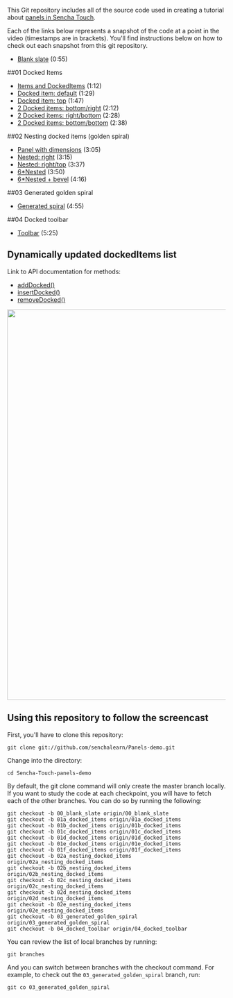 This Git repository includes all of the source code used in creating a tutorial about [panels in Sencha Touch][tutorial].

Each of the links below represents a snapshot of the code at a point in the video (timestamps are in brackets). You'll find instructions below on how to check out each snapshot from this git repository.

* [Blank slate][00] (0:55)

##01 Docked Items

* [Items and DockedItems][01a] (1:12)
* [Docked item: default][01b] (1:29)
* [Docked item: top][01c] (1:47)
* [2 Docked items: bottom/right][01d] (2:12)
* [2 Docked items: right/bottom][01e] (2:28)
* [2 Docked items: bottom/bottom][01f] (2:38)

##02 Nesting docked items (golden spiral)

* [Panel with dimensions][02a] (3:05)
* [Nested: right][02b] (3:15)
* [Nested: right/top][02c] (3:37)
* [6*Nested][02d] (3:50)
* [6*Nested + bevel][02e] (4:16)

##03 Generated golden spiral

* [Generated spiral][03] (4:55)

##04 Docked toolbar

* [Toolbar][04] (5:25)

## Dynamically updated dockedItems list

Link to API documentation for methods:

* [addDocked()][add]
* [insertDocked()][ins]
* [removeDocked()][rm]

<img src="https://github.com/senchalearn/Panels-demo/raw/master/assets/Panel-subclasses.png" width="900"/>

## Using this repository to follow the screencast

First, you'll have to clone this repository:

    git clone git://github.com/senchalearn/Panels-demo.git

Change into the directory:

    cd Sencha-Touch-panels-demo

By default, the git clone command will only create the master branch locally. If you want to study the code at each checkpoint, you will have to fetch each of the other branches. You can do so by running the following:

    git checkout -b 00_blank_slate origin/00_blank_slate
    git checkout -b 01a_docked_items origin/01a_docked_items
    git checkout -b 01b_docked_items origin/01b_docked_items
    git checkout -b 01c_docked_items origin/01c_docked_items
    git checkout -b 01d_docked_items origin/01d_docked_items
    git checkout -b 01e_docked_items origin/01e_docked_items
    git checkout -b 01f_docked_items origin/01f_docked_items
    git checkout -b 02a_nesting_docked_items origin/02a_nesting_docked_items
    git checkout -b 02b_nesting_docked_items origin/02b_nesting_docked_items
    git checkout -b 02c_nesting_docked_items origin/02c_nesting_docked_items
    git checkout -b 02d_nesting_docked_items origin/02d_nesting_docked_items
    git checkout -b 02e_nesting_docked_items origin/02e_nesting_docked_items
    git checkout -b 03_generated_golden_spiral origin/03_generated_golden_spiral
    git checkout -b 04_docked_toolbar origin/04_docked_toolbar

You can review the list of local branches by running:

    git branches

And you can switch between branches with the checkout command. For example, to check out the `03_generated_golden_spiral` branch, run:

    git co 03_generated_golden_spiral


[tutorial]: http://vimeo.com/15879797
[add]: http://dev.sencha.com/deploy/touch/docs/?class=Ext.Panel&member=addDocked
[ins]: http://dev.sencha.com/deploy/touch/docs/?class=Ext.Panel&member=insertDocked
[rm]:  http://dev.sencha.com/deploy/touch/docs/?class=Ext.Panel&member=removeDocked

[00]: https://github.com/senchalearn/Panels-demo/tree/00_blank_slate

[01a]: https://github.com/senchalearn/Panels-demo/tree/01a_docked_items
[01b]: https://github.com/senchalearn/Panels-demo/tree/01b_docked_items
[01c]: https://github.com/senchalearn/Panels-demo/tree/01c_docked_items
[01d]: https://github.com/senchalearn/Panels-demo/tree/01d_docked_items
[01e]: https://github.com/senchalearn/Panels-demo/tree/01e_docked_items
[01f]: https://github.com/senchalearn/Panels-demo/tree/01f_docked_items

[02a]: https://github.com/senchalearn/Panels-demo/tree/02a_nesting_docked_items
[02b]: https://github.com/senchalearn/Panels-demo/tree/02b_nesting_docked_items
[02c]: https://github.com/senchalearn/Panels-demo/tree/02c_nesting_docked_items
[02d]: https://github.com/senchalearn/Panels-demo/tree/02d_nesting_docked_items
[02e]: https://github.com/senchalearn/Panels-demo/tree/02e_nesting_docked_items

[03]: https://github.com/senchalearn/Panels-demo/tree/03_generated_golden_spiral

[04]: https://github.com/senchalearn/Panels-demo/tree/04_docked_toolbar

